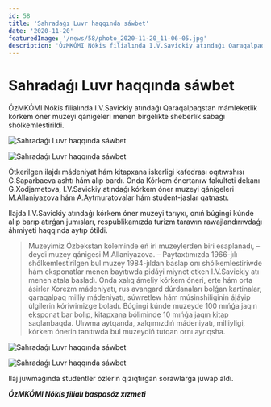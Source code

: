 ```yaml
---
id: 58
title: 'Sahradaǵı Luvr haqqında sáwbet'
date: '2020-11-20'
featuredImage: '/news/58/photo_2020-11-20_11-06-05.jpg'
description: 'ÓzMKÓMI Nókis filialında I.V.Savickiy atındaǵı Qaraqalpaqstan mámleketlik kórkem óner muzeyi qánigeleri menen birgelikte sheberlik sabaǵı shólkemlestirildi'
---
```


# Sahradaǵı Luvr haqqında sáwbet

ÓzMKÓMI Nókis filialında I.V.Savickiy atındaǵı Qaraqalpaqstan mámleketlik kórkem óner muzeyi qánigeleri menen birgelikte sheberlik sabaǵı shólkemlestirildi. 

![Sahradaǵı Luvr haqqında sáwbet](/news/58/photo_2020-11-20_11-06-01.jpg)

![Sahradaǵı Luvr haqqında sáwbet](/news/58/photo_2020-11-20_11-06-02.jpg)

Ótkerilgen ilajdı mádeniyat hám kitapxana iskerligi kafedrası oqıtıwshısı G.Saparbaeva ashtı hám alıp bardı. Onda Kórkem ónertanıw fakulteti dekanı G.Xodjametova, I.V.Savickiy atındaǵı kórkem óner muzeyi qánigeleri M.Allaniyazova hám A.Aytmuratovalar hám student-jaslar qatnastı.

Ilajda I.V.Savickiy atındaǵı kórkem óner muzeyi tarıyxı, onıń búgingi kúnde alıp barıp atırǵan jumısları, respublikamızda turizm tarawın rawajlandırıwdaǵı áhmiyeti haqqında aytıp ótildi.
> Muzeyimiz Ózbekstan kóleminde eń iri muzeylerden biri esaplanadı, – deydi muzey qánigesi M.Allaniyazova. – Paytaxtımızda 1966-jılı shólkemlestirilgen bul muzey 1984-jıldan baslap onı shólkemlestiriwde hám eksponatlar menen bayıtıwda pidáyi miynet etken I.V.Savickiy atı menen atala basladı. Onda xalıq ámeliy kórkem óneri, erte hám orta ásirler Xorezm mádeniyatı, rus avangard dúrdanaları bolǵan kartinalar, qaraqalpaq milliy mádeniyatı, súwretlew hám músinshiliginiń ájáyip úlgilerin kóriwimizge boladı. Búgingi kúnde muzeyde 100 mıńǵa jaqın eksponat bar bolıp, kitapxana bóliminde 10 mıńǵa jaqın kitap saqlanbaqda. Ulıwma aytqanda, xalqımızdıń mádeniyatı, milliyligi, kórkem ónerin tanıtıwda bul muzeydiń tutqan ornı ayrıqsha.

![Sahradaǵı Luvr haqqında sáwbet](/news/58/photo_2020-11-20_11-06-03.jpg)

![Sahradaǵı Luvr haqqında sáwbet](/news/58/photo_2020-11-20_11-06-04.jpg)

Ilaj juwmaǵında studentler ózlerin qızıqtırǵan sorawlarǵa juwap aldı.

**_ÓzMKÓMI Nókis filialı baspasóz xızmeti_**

